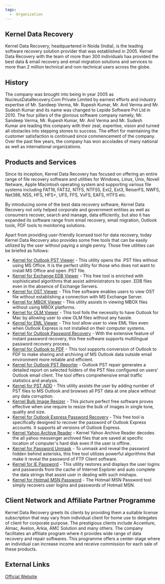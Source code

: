 ```yaml
---
tags:
  -  Organization  
---
```

## Kernel Data Recovery

Kernel Data Recovery, headquartered in Noida (India), is the leading
software recovery solution provider that was established in 2005. Kernel
Data Recovery with the team of more than 300 individuals has provided
the best data & email recovery and email migration solutions and
services to more than 2 million technical and non-technical users across
the globe.

## History

The company was brought into being in year 2005 as
NucleusDataRecovery.Com Private Limited by earnest efforts and industry
expertise of Mr. Sandeep Verma, Mr. Rupesh Kumar, Mr. Anil Verma and Mr.
Sudesh Kumar and its name was changed to Lepide Software Pvt Ltd in
2010. The four pillars of the glorious software company namely; Mr.
Sandeep Verma, Mr. Rupesh Kumar, Mr. Anil Verma and Mr. Sudesh Kumar are
leading this company with their zeal, expertise, vision and turned all
obstacles into stepping stones to success. The effort for maintaining
the customer satisfaction is continued since commencement of the
company. Over the past few years, the company has won accolades of many
national as well as international organizations.

## Products and Services

Since its inception, Kernel Data Recovery has focused on offering an
entire range of file recovery software and utilities for Windows, Linux,
Unix, Novell Netware, Apple Macintosh operating system and supporting
various file systems including FAT16, FAT32, NTFS, NTFS5, Ext2, Ext3,
ReiserFS, NWFS, Net386, NSS, HFS, HFS+, UFS, FFS, VxFS, EAFS, HTFS etc. 

By introducing some of the best data recovery software, Kernel Data
Recovery not only helped corporate and government entities as well as
consumers recover, search and manage, data efficiently, but also it has
expanded its software range from email recovery, email migration,
Outlook tools, PDF tools to monitoring solutions.

Apart from providing user-friendly licensed tool for data recovery,
today Kernel Data Recovery also provides some free tools that can be
easily utilized by the user without paying a single penny. Those free
utilities can be briefed as follows:

- [Kernel for Outlook PST
  Viewer](kernel_for_outlook_pst_viewer.md) - This utility opens
  the .PST files without using MS Office. It is the perfect utility for
  those who does not want to install MS Office and open .PST file.
- [Kernel for Exchange EDB
  Viewer](kernel_for_exchange_edb_viewer.md) - This free tool is
  enriched with sophisticated algorithms that assist administrators to
  open .EDB files even in the absence of Exchange Servers.
- [Kernel for OST Viewer](kernel_for_ost_viewer.md) - This free
  software enables users to view OST file without establishing a
  connection with MS Exchange Server.
- [Kernel for MBOX Viewer](kernel_for_mbox_viewer.md) - This
  utility assists in viewing MBOX files without using MBOX platforms.
- [Kernel for OLM Viewer](kernel_for_olm_viewer.md) - This tool
  foils the necessity to have Outlook for Mac by allowing user to view
  OLM files without any hassle.
- [Kernel for EML Viewer](kernel_for_eml_viewer.md) - This tool
  allow user to view EML files even when Outlook Express is not
  installed on their computer systems.
- [Kernel for Outlook Password
  Recovery](kernel_for_outlook_password_recovery.md) - With the
  extensive feature of instant password recovery, this free software
  supports multilingual password recovery process.
- [Kernel for Outlook to PDF](kernel_for_outlook_to_pdf.md) -
  This tool supports conversion of Outlook to PDF to make sharing and
  archiving of MS Outlook data outside email environment more reliable
  and efficient.
- [Kernel for Outlook PST
  Reporter](kernel_for_outlook_pst_reporter.md) - Outlook PST
  repair generates a detailed report on selected folders of the PST
  files configured on users’ Outlook email client. The tool offers
  comprehensive email traffic statistics and analysis. 
- [Kernel for PST ADD](kernel_for_pst_add.md) - This utility
  assists the user by adding number of PST files to MS Outlook and
  browses all PST data at one place without any data corruption.
- [Kernel Bulk Image Resizer](kernel_bulk_image_resizer.md) -
  This picture perfect free software proves effective when one require
  to resize the bulk of images in single tone, quality and size.
- [Kernel for Outlook Express Password
  Recovery](kernel_for_outlook_express_password_recovery.md) -
  This free tool is specifically designed to recover the password of
  Outlook Express accounts. It supports all versions of Outlook Express.
- [Kernel Yahoo Archive
  Reader](kernel_yahoo_archive_reader.md) - Kernel Yahoo Archive
  Reader decodes the all yahoo messenger archived files that are saved
  at specific location of computer's hard disk even if the user is
  offline.
- [Kernel for Password Unmask](kernel_for_password_unmask.md) -
  To unmask and reveal the password hidden behind asterisks, this free
  tool utilizes powerful algorithms that make it reveal the password of
  FTP Client software.
- [Kernel for IE Password](kernel_for_ie_password.md) - This
  utility restores and displays the user logins and passwords from the
  cache of Internet Explorer and auto complete the data strings that
  assist user in dealing with such mishaps.
- [Kernel for Hotmail MSN
  Password](kernel_for_hotmail_msn_password.md) - The Hotmail
  MSN Password tool simply recovers user logins and passwords of Hotmail
  MSN.

## Client Network and Affiliate Partner Programme

Kernel Data Recovery greets its clients by providing them a suitable
license subscription that may vary from individual client for home use
to delegates of client for corporate purpose. The prestigious clients
include Accenture, Almac, Avelon, Arkia, AMC Solution and many others.
The company facilitates an affiliate program where it provides wide
range of data recovery and repair softwares. This programme offers a
center-stage where an individual can increase income and receive
commission for each sale of these products.

## External Links

[Official Website](http://www.nucleustechnologies.com/)

